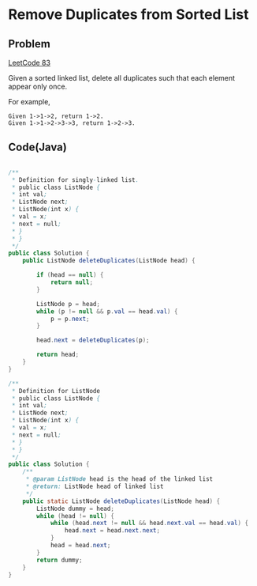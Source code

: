 Remove Duplicates from Sorted List
===


Problem
-------
[LeetCode 83](https://oj.leetcode.com/problems/remove-duplicates-from-sorted-list/)

Given a sorted linked list, delete all duplicates such that each element appear only once.

For example,

    Given 1->1->2, return 1->2.
    Given 1->1->2->3->3, return 1->2->3.


Code(Java)
----------

```java

/**
 * Definition for singly-linked list.
 * public class ListNode {
 * int val;
 * ListNode next;
 * ListNode(int x) {
 * val = x;
 * next = null;
 * }
 * }
 */
public class Solution {
    public ListNode deleteDuplicates(ListNode head) {

        if (head == null) {
            return null;
        }

        ListNode p = head;
        while (p != null && p.val == head.val) {
            p = p.next;
        }

        head.next = deleteDuplicates(p);

        return head;
    }
}

/**
 * Definition for ListNode
 * public class ListNode {
 * int val;
 * ListNode next;
 * ListNode(int x) {
 * val = x;
 * next = null;
 * }
 * }
 */
public class Solution {
    /**
     * @param ListNode head is the head of the linked list
     * @return: ListNode head of linked list
     */
    public static ListNode deleteDuplicates(ListNode head) {
        ListNode dummy = head;
        while (head != null) {
            while (head.next != null && head.next.val == head.val) {
                head.next = head.next.next;
            }
            head = head.next;
        }
        return dummy;
    }
}
```